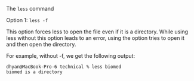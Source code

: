 The `less` command

Option 1: `less -f`

This option forces less to open the file even if it is a directory. While using less without this option leads to an error, using the option tries to open it and then open the directory.

For example, without -f, we get the following output:

```
dhyan@MacBook-Pro-6 technical % less biomed
biomed is a directory
```